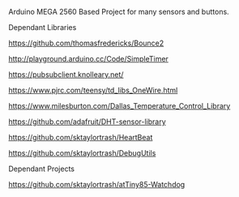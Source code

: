 Arduino MEGA 2560 Based Project for many sensors and buttons.

Dependant Libraries

https://github.com/thomasfredericks/Bounce2

http://playground.arduino.cc/Code/SimpleTimer

https://pubsubclient.knolleary.net/

https://www.pjrc.com/teensy/td_libs_OneWire.html

https://www.milesburton.com/Dallas_Temperature_Control_Library

https://github.com/adafruit/DHT-sensor-library

https://github.com/sktaylortrash/HeartBeat

https://github.com/sktaylortrash/DebugUtils 

Dependant Projects

https://github.com/sktaylortrash/atTiny85-Watchdog